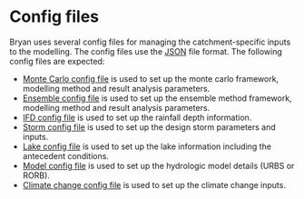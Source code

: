 # Config files
Bryan uses several config files for managing the catchment-specific inputs to the modelling. The config files use the [JSON](config/json_files.md.html) file format. The following config files are expected:

- [Monte Carlo config file](config/MonteCarloConfig.md.html) is used to set up the monte carlo framework, modelling method and result analysis parameters.
- [Ensemble config file](config/EnsembleConfig.md.html) is used to set up the ensemble method framework, modelling method and result analysis parameters.
- [IFD config file](config/IFDFilesConfig.md.html) is used to set up the rainfall depth information.
- [Storm config file](config/StormConfig.md.html) is used to set up the design storm parameters and inputs. 
- [Lake config file](config/LakeConfig.md.html) is used to set up the lake information including the antecedent conditions.
- [Model config file](config/hydrologic_modelling.md.html) is used to set up the hydrologic model details (URBS or RORB).
- [Climate change config file](config/ClimateConfig.md.html) is used to set up the climate change inputs. 